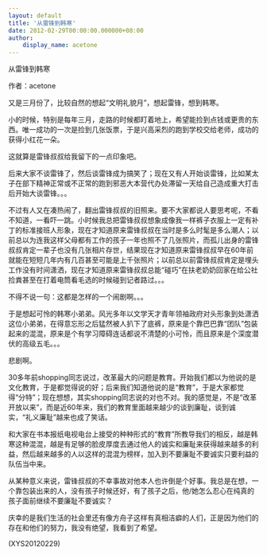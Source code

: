```yaml
---
layout: default
title: '从雷锋到韩寒'
date: 2012-02-29T00:00:00.000000+08:00
author:
    display_name: acetone
---
```


从雷锋到韩寒

作者：acetone

又是三月份了，比较自然的想起“文明礼貌月”，想起雷锋，想到韩寒。

小的时候，特别是每年三月，走路的时候都盯着地上，希望能捡到点钱或更贵的东西。唯一成功的一次是捡到几张饭票，于是兴高采烈的跑到学校交给老师，成功的获得小红花一朵。

这就算是雷锋叔叔给我留下的一点印象吧。

后来大家不谈雷锋了，然后谈雷锋成为搞笑了；现在又有人开始谈雷锋，比如某太子在部下精神正常或不正常的跑到邪恶大本营代办处滞留一天给自己造成重大打击后开始大谈雷锋。。。

不过有人又在凑热闹了，翻出雷锋叔叔的旧照来。要不大家都说人要思考呢，不看不知道，一看吓一跳。小时候我总把雷锋叔叔想象成像我一样裤子衣服上一定有补丁的标准接班人形象，现在才知道原来雷锋叔叔在当时是多么时髦是多么潮人；以前总以为连我这样父母都有工作的孩子一年也照不了几张照片，而孤儿出身的雷锋叔叔肯定一辈子也没有几张相片存世，结果现在才知道原来雷锋叔叔早在60年前就能在短短几年内有几百甚至可能是上千张照片；以前总以前雷锋叔叔肯定是埋头工作没有时间潇洒，现在才知道原来雷锋叔叔总能“碰巧”在扶老奶奶回家在给公社捡粪甚至在打着电筒看毛选的时候碰到记者路过。。。

不得不说一句：这都是怎样的一个闹剧啊。。。

于是想起可怜的韩寒小弟弟。风光多年以文学天才青年领袖政府对头形象到处潇洒这位小弟弟，在得意忘形之后猛然被人扒下了底裤，原来是个靠巴巴靠“团队”包装起来的混混，原来是个有学习障碍连话都说不清楚的小可怜，而且原来是个深度潜伏的高级五毛。。。

悲剧啊。

30多年前shopping同志说过，改革最大的问题是教育。开始我们都以为他说的是文化教育，于是都觉得说的好；后来我们知道他说的是“教育”，于是大家都觉得“分特”；现在想想，其实shopping同志说的对也不对。我的感觉是，不是“改革开放以来”，而是近60年来，我们的教育里面越来越少的谈到廉耻，谈到诚实，“礼义廉耻”越来也成了笑话。

和大家在书本报纸电视电台上接受的种种形式的“教育”所教导我们的相反，越是韩寒这种混混，越是有足够的脸皮厚度去通过他人的诚实和廉耻来获得越来越多的利益，然后越来越多的人以这样的混混为榜样，加入到不要廉耻不要诚实只要利益的队伍当中来。

从某种意义来说，雷锋叔叔的不幸事故对他本人也许倒是个好事。我总是在想，一个靠包装出来的人，没有孩子时候还好，有了孩子之后，他/她怎么忍心在纯真的孩子面前继续不要廉耻不要诚实？

庆幸的是我们生活的社会里还有像方舟子这样有真相洁癖的人们，正是因为他们的存在和他们的努力，我没有绝望，我看到了希望。

(XYS20120229)

